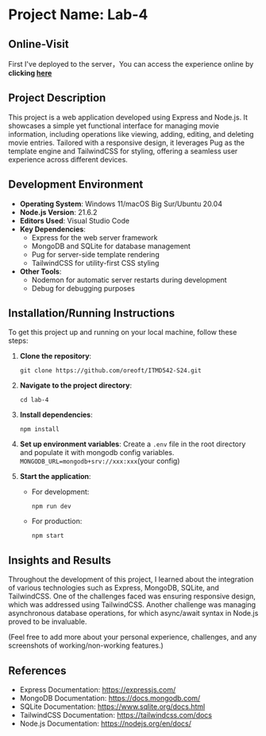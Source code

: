 # Project Name: Lab-4

## Online-Visit

First I've deployed to the server，You can access the experience online by **clicking [here](http://itmd542-lab3-yifan.someget.work/)**

## Project Description

This project is a web application developed using Express and Node.js. It showcases a simple yet functional interface
for managing movie information, including operations like viewing, adding, editing, and deleting movie entries. Tailored
with a responsive design, it leverages Pug as the template engine and TailwindCSS for styling, offering a seamless user
experience across different devices.

## Development Environment

- **Operating System**: Windows 11/macOS Big Sur/Ubuntu 20.04
- **Node.js Version**: 21.6.2
- **Editors Used**: Visual Studio Code
- **Key Dependencies**:
    - Express for the web server framework
    - MongoDB and SQLite for database management
    - Pug for server-side template rendering
    - TailwindCSS for utility-first CSS styling
- **Other Tools**:
    - Nodemon for automatic server restarts during development
    - Debug for debugging purposes

## Installation/Running Instructions

To get this project up and running on your local machine, follow these steps:

1. **Clone the repository**:
   ```
   git clone https://github.com/oreoft/ITMD542-S24.git
   ```
2. **Navigate to the project directory**:
   ```
   cd lab-4
   ```
3. **Install dependencies**:
   ```
   npm install
   ```
4. **Set up environment variables**:
   Create a `.env` file in the root directory and populate it with mongodb config
   variables. `MONGODB_URL=mongodb+srv://xxx:xxx`(your config)

5. **Start the application**:
    - For development:
      ```
      npm run dev
      ```
    - For production:
      ```
      npm start
      ```

## Insights and Results

Throughout the development of this project, I learned about the integration of various technologies such as Express,
MongoDB, SQLite, and TailwindCSS. One of the challenges faced was ensuring responsive design, which was addressed using
TailwindCSS. Another challenge was managing asynchronous database operations, for which async/await syntax in Node.js
proved to be invaluable.

(Feel free to add more about your personal experience, challenges, and any screenshots of working/non-working features.)

## References

- Express Documentation: https://expressjs.com/
- MongoDB Documentation: https://docs.mongodb.com/
- SQLite Documentation: https://www.sqlite.org/docs.html
- TailwindCSS Documentation: https://tailwindcss.com/docs
- Node.js Documentation: https://nodejs.org/en/docs/

